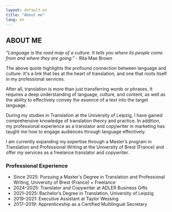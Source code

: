 ```yaml
---
layout: default-en
title: "About me"
lang: en
---
```


## ABOUT ME

*“Language is the road map of a culture. It tells you where its people come from and where they are going.”* - Rita Mae Brown 

The above quote highlights the profound connection between language and culture. It's a link that lies at the heart of translation, and one that roots itself in my
professional services. 

After all, translation is more than just transferring words or phrases. It requires a deep understanding of language, culture, and content, as well as the ability to effectively convey the essence of a text into the target language.

During my studies in Translation at the University of Leipzig, I have gained comprehensive knowledge of translation theory and practice. In addition, my professional experience as a translator and copywriter in marketing has taught me how to engage audiences through language effectively. 

I am currently expanding my expertise through a Master’s program in Translation and Professional Writing at the University of Brest (France) and offer my services as a freelance translator and copywriter.

### Professional Experience
- Since 2025: Pursuing a Master's Degree in Translation and Professional Writing, University of Brest (France) + Freelance
- 2024–2025: Translator and Copywriter at ADLER Business Gifts
- 2021–2025: Bachelor’s Degree in Translation, University of Leipzig
- 2019–2021: Executive Assistant at Taylor Wessing
- 2017–2019: Apprenticeship as a Certified Multilingual Secretary
